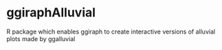 # ggiraphAlluvial
R package which enables ggiraph to create interactive versions of alluvial plots made by ggalluvial
